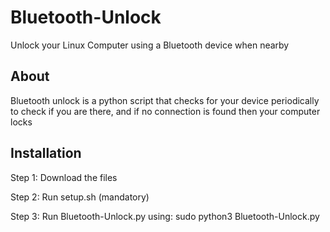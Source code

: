 # Bluetooth-Unlock
Unlock your Linux Computer using a Bluetooth device when nearby

About
-----
Bluetooth unlock is a python script that checks for your device periodically to check if you are there,
and if no connection is found then your computer locks

Installation
------------
Step 1: Download the files

Step 2: Run setup.sh (mandatory)

Step 3: Run Bluetooth-Unlock.py using: sudo python3 Bluetooth-Unlock.py
